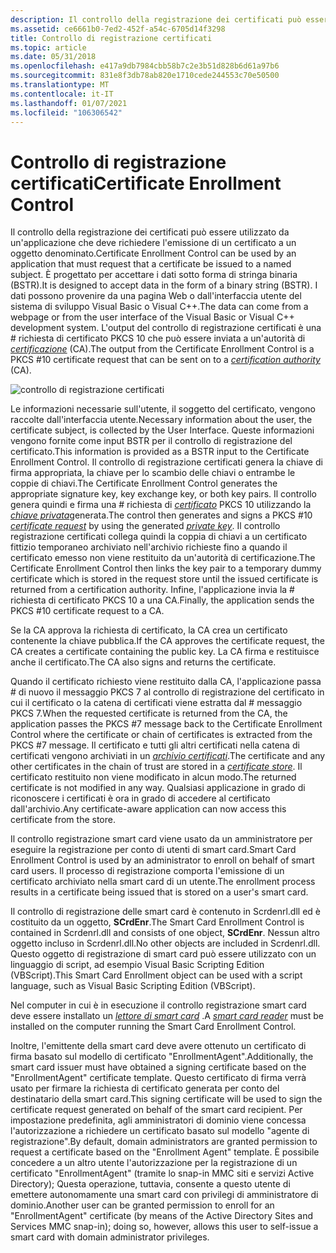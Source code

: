 ```yaml
---
description: Il controllo della registrazione dei certificati può essere utilizzato da un'applicazione che deve richiedere l'emissione di un certificato a un oggetto denominato.
ms.assetid: ce6661b0-7ed2-452f-a54c-6705d14f3298
title: Controllo di registrazione certificati
ms.topic: article
ms.date: 05/31/2018
ms.openlocfilehash: e417a9db7984cbb58b7c2e3b51d828b6d61a97b6
ms.sourcegitcommit: 831e8f3db78ab820e1710cede244553c70e50500
ms.translationtype: MT
ms.contentlocale: it-IT
ms.lasthandoff: 01/07/2021
ms.locfileid: "106306542"
---
```

# <a name="certificate-enrollment-control"></a><span data-ttu-id="2b615-103">Controllo di registrazione certificati</span><span class="sxs-lookup"><span data-stu-id="2b615-103">Certificate Enrollment Control</span></span>

<span data-ttu-id="2b615-104">Il controllo della registrazione dei certificati può essere utilizzato da un'applicazione che deve richiedere l'emissione di un certificato a un oggetto denominato.</span><span class="sxs-lookup"><span data-stu-id="2b615-104">Certificate Enrollment Control can be used by an application that must request that a certificate be issued to a named subject.</span></span> <span data-ttu-id="2b615-105">È progettato per accettare i dati sotto forma di stringa binaria (BSTR).</span><span class="sxs-lookup"><span data-stu-id="2b615-105">It is designed to accept data in the form of a binary string (BSTR).</span></span> <span data-ttu-id="2b615-106">I dati possono provenire da una pagina Web o dall'interfaccia utente del sistema di sviluppo Visual Basic o Visual C++.</span><span class="sxs-lookup"><span data-stu-id="2b615-106">The data can come from a webpage or from the user interface of the Visual Basic or Visual C++ development system.</span></span> <span data-ttu-id="2b615-107">L'output del controllo di registrazione certificati è una \# richiesta di certificato PKCS 10 che può essere inviata a un'autorità di [*certificazione*](../secgloss/c-gly.md) (CA).</span><span class="sxs-lookup"><span data-stu-id="2b615-107">The output from the Certificate Enrollment Control is a PKCS \#10 certificate request that can be sent on to a [*certification authority*](../secgloss/c-gly.md) (CA).</span></span>

![controllo di registrazione certificati](images/xen-arch.png)

<span data-ttu-id="2b615-109">Le informazioni necessarie sull'utente, il soggetto del certificato, vengono raccolte dall'interfaccia utente.</span><span class="sxs-lookup"><span data-stu-id="2b615-109">Necessary information about the user, the certificate subject, is collected by the User Interface.</span></span> <span data-ttu-id="2b615-110">Queste informazioni vengono fornite come input BSTR per il controllo di registrazione del certificato.</span><span class="sxs-lookup"><span data-stu-id="2b615-110">This information is provided as a BSTR input to the Certificate Enrollment Control.</span></span> <span data-ttu-id="2b615-111">Il controllo di registrazione certificati genera la chiave di firma appropriata, la chiave per lo scambio delle chiavi o entrambe le coppie di chiavi.</span><span class="sxs-lookup"><span data-stu-id="2b615-111">The Certificate Enrollment Control generates the appropriate signature key, key exchange key, or both key pairs.</span></span> <span data-ttu-id="2b615-112">Il controllo genera quindi e firma una \# richiesta di [*certificato*](../secgloss/c-gly.md) PKCS 10 utilizzando la [*chiave privata*](../secgloss/p-gly.md)generata.</span><span class="sxs-lookup"><span data-stu-id="2b615-112">The control then generates and signs a PKCS \#10 [*certificate request*](../secgloss/c-gly.md) by using the generated [*private key*](../secgloss/p-gly.md).</span></span> <span data-ttu-id="2b615-113">Il controllo registrazione certificati collega quindi la coppia di chiavi a un certificato fittizio temporaneo archiviato nell'archivio richieste fino a quando il certificato emesso non viene restituito da un'autorità di certificazione.</span><span class="sxs-lookup"><span data-stu-id="2b615-113">The Certificate Enrollment Control then links the key pair to a temporary dummy certificate which is stored in the request store until the issued certificate is returned from a certification authority.</span></span> <span data-ttu-id="2b615-114">Infine, l'applicazione invia la \# richiesta di certificato PKCS 10 a una CA.</span><span class="sxs-lookup"><span data-stu-id="2b615-114">Finally, the application sends the PKCS \#10 certificate request to a CA.</span></span>

<span data-ttu-id="2b615-115">Se la CA approva la richiesta di certificato, la CA crea un certificato contenente la chiave pubblica.</span><span class="sxs-lookup"><span data-stu-id="2b615-115">If the CA approves the certificate request, the CA creates a certificate containing the public key.</span></span> <span data-ttu-id="2b615-116">La CA firma e restituisce anche il certificato.</span><span class="sxs-lookup"><span data-stu-id="2b615-116">The CA also signs and returns the certificate.</span></span>

<span data-ttu-id="2b615-117">Quando il certificato richiesto viene restituito dalla CA, l'applicazione passa \# di nuovo il messaggio PKCS 7 al controllo di registrazione del certificato in cui il certificato o la catena di certificati viene estratta dal \# messaggio PKCS 7.</span><span class="sxs-lookup"><span data-stu-id="2b615-117">When the requested certificate is returned from the CA, the application passes the PKCS \#7 message back to the Certificate Enrollment Control where the certificate or chain of certificates is extracted from the PKCS \#7 message.</span></span> <span data-ttu-id="2b615-118">Il certificato e tutti gli altri certificati nella catena di certificati vengono archiviati in un [*archivio certificati*](../secgloss/c-gly.md).</span><span class="sxs-lookup"><span data-stu-id="2b615-118">The certificate and any other certificates in the chain of trust are stored in a [*certificate store*](../secgloss/c-gly.md).</span></span> <span data-ttu-id="2b615-119">Il certificato restituito non viene modificato in alcun modo.</span><span class="sxs-lookup"><span data-stu-id="2b615-119">The returned certificate is not modified in any way.</span></span> <span data-ttu-id="2b615-120">Qualsiasi applicazione in grado di riconoscere i certificati è ora in grado di accedere al certificato dall'archivio.</span><span class="sxs-lookup"><span data-stu-id="2b615-120">Any certificate-aware application can now access this certificate from the store.</span></span>

<span data-ttu-id="2b615-121">Il controllo registrazione smart card viene usato da un amministratore per eseguire la registrazione per conto di utenti di smart card.</span><span class="sxs-lookup"><span data-stu-id="2b615-121">Smart Card Enrollment Control is used by an administrator to enroll on behalf of smart card users.</span></span> <span data-ttu-id="2b615-122">Il processo di registrazione comporta l'emissione di un certificato archiviato nella smart card di un utente.</span><span class="sxs-lookup"><span data-stu-id="2b615-122">The enrollment process results in a certificate being issued that is stored on a user's smart card.</span></span>

<span data-ttu-id="2b615-123">Il controllo di registrazione delle smart card è contenuto in Scrdenrl.dll ed è costituito da un oggetto, **SCrdEnr**.</span><span class="sxs-lookup"><span data-stu-id="2b615-123">The Smart Card Enrollment Control is contained in Scrdenrl.dll and consists of one object, **SCrdEnr**.</span></span> <span data-ttu-id="2b615-124">Nessun altro oggetto incluso in Scrdenrl.dll.</span><span class="sxs-lookup"><span data-stu-id="2b615-124">No other objects are included in Scrdenrl.dll.</span></span> <span data-ttu-id="2b615-125">Questo oggetto di registrazione di smart card può essere utilizzato con un linguaggio di script, ad esempio Visual Basic Scripting Edition (VBScript).</span><span class="sxs-lookup"><span data-stu-id="2b615-125">This Smart Card Enrollment object can be used with a script language, such as Visual Basic Scripting Edition (VBScript).</span></span>

<span data-ttu-id="2b615-126">Nel computer in cui è in esecuzione il controllo registrazione smart card deve essere installato un [*lettore di smart card*](../secgloss/r-gly.md) .</span><span class="sxs-lookup"><span data-stu-id="2b615-126">A [*smart card reader*](../secgloss/r-gly.md) must be installed on the computer running the Smart Card Enrollment Control.</span></span>

<span data-ttu-id="2b615-127">Inoltre, l'emittente della smart card deve avere ottenuto un certificato di firma basato sul modello di certificato "EnrollmentAgent".</span><span class="sxs-lookup"><span data-stu-id="2b615-127">Additionally, the smart card issuer must have obtained a signing certificate based on the "EnrollmentAgent" certificate template.</span></span> <span data-ttu-id="2b615-128">Questo certificato di firma verrà usato per firmare la richiesta di certificato generata per conto del destinatario della smart card.</span><span class="sxs-lookup"><span data-stu-id="2b615-128">This signing certificate will be used to sign the certificate request generated on behalf of the smart card recipient.</span></span> <span data-ttu-id="2b615-129">Per impostazione predefinita, agli amministratori di dominio viene concessa l'autorizzazione a richiedere un certificato basato sul modello "agente di registrazione".</span><span class="sxs-lookup"><span data-stu-id="2b615-129">By default, domain administrators are granted permission to request a certificate based on the "Enrollment Agent" template.</span></span> <span data-ttu-id="2b615-130">È possibile concedere a un altro utente l'autorizzazione per la registrazione di un certificato "EnrollmentAgent" (tramite lo snap-in MMC siti e servizi Active Directory); Questa operazione, tuttavia, consente a questo utente di emettere autonomamente una smart card con privilegi di amministratore di dominio.</span><span class="sxs-lookup"><span data-stu-id="2b615-130">Another user can be granted permission to enroll for an "EnrollmentAgent" certificate (by means of the Active Directory Sites and Services MMC snap-in); doing so, however, allows this user to self-issue a smart card with domain administrator privileges.</span></span>

 

 
